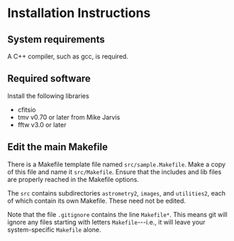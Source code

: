 Installation Instructions
=========================

System requirements
-------------------

A C++ compiler, such as gcc, is required.


Required software
-----------------

Install the following libraries

  - cfitsio
  - tmv v0.70  or later   from Mike Jarvis
  - fftw v3.0  or later


Edit the main Makefile
----------------------

There is a Makefile template file named `src/sample.Makefile`.  Make a copy of 
this file and name it `src/Makefile`.  Ensure that the includes and lib files 
are properly reached in the Makefile options.

The `src` contains subdirectories `astrometry2`, `images`, and `utilities2`, 
each of which contain its own Makefile.  These need not be edited.

Note that the file `.gitignore` contains the line `Makefile*`.  This means git 
will ignore any files starting with letters `Makefile`---i.e., it will leave
your system-specific `Makefile` alone.